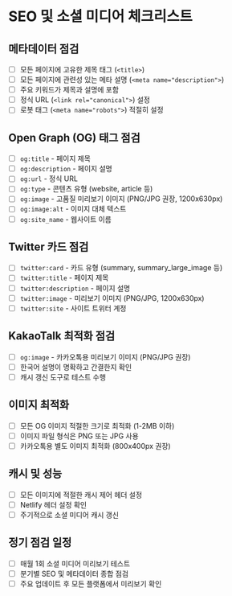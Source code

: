 # SEO 및 소셜 미디어 체크리스트

## 메타데이터 점검

- [ ] 모든 페이지에 고유한 제목 태그 (`<title>`)
- [ ] 모든 페이지에 관련성 있는 메타 설명 (`<meta name="description">`)
- [ ] 주요 키워드가 제목과 설명에 포함
- [ ] 정식 URL (`<link rel="canonical">`) 설정
- [ ] 로봇 태그 (`<meta name="robots">`) 적절히 설정

## Open Graph (OG) 태그 점검

- [ ] `og:title` - 페이지 제목
- [ ] `og:description` - 페이지 설명
- [ ] `og:url` - 정식 URL
- [ ] `og:type` - 콘텐츠 유형 (website, article 등)
- [ ] `og:image` - 고품질 미리보기 이미지 (PNG/JPG 권장, 1200x630px)
- [ ] `og:image:alt` - 이미지 대체 텍스트
- [ ] `og:site_name` - 웹사이트 이름

## Twitter 카드 점검

- [ ] `twitter:card` - 카드 유형 (summary, summary_large_image 등)
- [ ] `twitter:title` - 페이지 제목
- [ ] `twitter:description` - 페이지 설명
- [ ] `twitter:image` - 미리보기 이미지 (PNG/JPG, 1200x630px)
- [ ] `twitter:site` - 사이트 트위터 계정

## KakaoTalk 최적화 점검

- [ ] `og:image` - 카카오톡용 미리보기 이미지 (PNG/JPG 권장)
- [ ] 한국어 설명이 명확하고 간결한지 확인
- [ ] 캐시 갱신 도구로 테스트 수행

## 이미지 최적화

- [ ] 모든 OG 이미지 적절한 크기로 최적화 (1-2MB 이하)
- [ ] 이미지 파일 형식은 PNG 또는 JPG 사용
- [ ] 카카오톡용 별도 이미지 최적화 (800x400px 권장)

## 캐시 및 성능

- [ ] 모든 이미지에 적절한 캐시 제어 헤더 설정
- [ ] Netlify 헤더 설정 확인
- [ ] 주기적으로 소셜 미디어 캐시 갱신

## 정기 점검 일정

- [ ] 매월 1회 소셜 미디어 미리보기 테스트
- [ ] 분기별 SEO 및 메타데이터 종합 점검
- [ ] 주요 업데이트 후 모든 플랫폼에서 미리보기 확인
